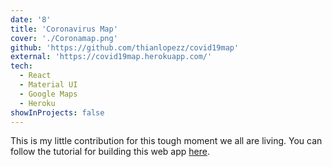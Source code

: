```yaml
---
date: '8'
title: 'Coronavirus Map'
cover: './Coronamap.png'
github: 'https://github.com/thianlopezz/covid19map'
external: 'https://covid19map.herokuapp.com/'
tech:
  - React
  - Material UI
  - Google Maps
  - Heroku
showInProjects: false
---
```


This is my little contribution for this tough moment we all are living.
You can follow the tutorial for building this web app [here](https://medium.com/@thianlopezz/react-coronavirus-map-8c0c90a3a5a8?sk=f1b9c82370dbb3e2cda204b4099657c4).

